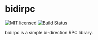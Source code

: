 # bidirpc
[![MIT licensed][1]][2] [![Build Status][3]][4]

[1]: https://img.shields.io/badge/license-MIT-blue.svg
[2]: LICENSE
[3]: https://travis-ci.org/zhuyie/bidirpc.svg?branch=master
[4]: https://travis-ci.org/zhuyie/bidirpc

bidirpc is a simple bi-direction RPC library.
